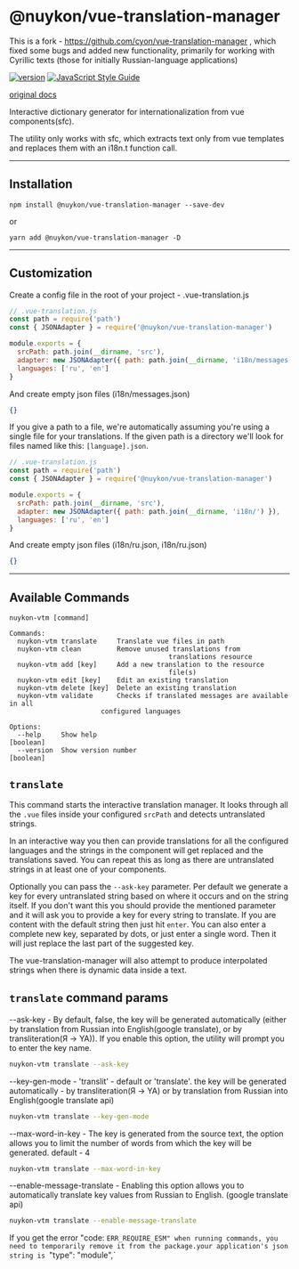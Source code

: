 # @nuykon/vue-translation-manager

This is a fork - https://github.com/cyon/vue-translation-manager , which fixed some bugs and added new functionality, primarily for working with Cyrillic texts (those for initially Russian-language applications)

[![version](https://badgen.net/npm/v/@nuykon/vue-translation-manager)](https://github.com/nuykon/vue-translation-manager)
[![JavaScript Style Guide](https://img.shields.io/badge/code_style-standard-brightgreen.svg)](https://standardjs.com)

[original docs](https://cyon.github.io/vue-translation-manager/introduction.html)

Interactive dictionary generator for internationalization from vue components(sfc).

The utility only works with sfc, which extracts text only from vue templates and replaces them with an i18n.t function call.

---
Installation
---

```
npm install @nuykon/vue-translation-manager --save-dev
```
or
```
yarn add @nuykon/vue-translation-manager -D
```

---
Customization
---

Create a config file in the root of your project - .vue-translation.js

```js
// .vue-translation.js
const path = require('path')
const { JSONAdapter } = require('@nuykon/vue-translation-manager')

module.exports = {
  srcPath: path.join(__dirname, 'src'),
  adapter: new JSONAdapter({ path: path.join(__dirname, 'i18n/messages.json') }),
  languages: ['ru', 'en']
}
```

And create empty json files (i18n/messages.json)

```json
{}
```

If you give a path to a file, we're automatically assuming you're using a single file for your translations. If
the given path is a directory we'll look for files named like this: `[language].json`.

```js
// .vue-translation.js
const path = require('path')
const { JSONAdapter } = require('@nuykon/vue-translation-manager')

module.exports = {
  srcPath: path.join(__dirname, 'src'),
  adapter: new JSONAdapter({ path: path.join(__dirname, 'i18n/') }),
  languages: ['ru', 'en']
}
```

And create empty json files (i18n/ru.json, i18n/ru.json)

```json
{}
```

---
Available Commands
---

```
nuykon-vtm [command]

Commands:
  nuykon-vtm translate     Translate vue files in path
  nuykon-vtm clean         Remove unused translations from
                                        translations resource
  nuykon-vtm add [key]     Add a new translation to the resource
                                        file(s)
  nuykon-vtm edit [key]    Edit an existing translation
  nuykon-vtm delete [key]  Delete an existing translation
  nuykon-vtm validate      Checks if translated messages are available in all
                       configured languages

Options:
  --help     Show help                                                 [boolean]
  --version  Show version number                                       [boolean]
```

## `translate`

This command starts the interactive translation manager. It looks through all the `.vue` files
inside your configured `srcPath` and detects untranslated strings.

In an interactive way you then can provide translations for all the configured languages and
the strings in the component will get replaced and the translations saved. You can repeat
this as long as there are untranslated strings in at least one of your components.

Optionally you can pass the `--ask-key` parameter. Per default we generate a key for every
untranslated string based on where it occurs and on the string itself. If you don't want this
you should provide the mentioned parameter and it will ask you to provide a key for every
string to translate. If you are content with the default string then just hit `enter`. You can
also enter a complete new key, separated by dots, or just enter a single word. Then it will
just replace the last part of the suggested key.

The vue-translation-manager will also attempt to produce interpolated strings when there
is dynamic data inside a text.


## `translate` command params


--ask-key - By default, false, the key will be generated automatically (either by translation from Russian into English(google translate), or by transliteration(Я -> YA)). If you enable this option, the utility will prompt you to enter the key name.
```bash
nuykon-vtm translate --ask-key
```

--key-gen-mode - 'translit' - default or 'translate'. the key will be generated automatically - by transliteration(Я -> YA) or by translation from Russian into English(google translate api)
```bash
nuykon-vtm translate --key-gen-mode
```

--max-word-in-key - The key is generated from the source text, the option allows you to limit the number of words from which the key will be generated. default - 4 
```bash
nuykon-vtm translate --max-word-in-key
```

--enable-message-translate - Enabling this option allows you to automatically translate key values from Russian to English. (google translate api)
```bash
nuykon-vtm translate --enable-message-translate
```

If you get the error "code: `ERR_REQUIRE_ESM" when running commands, you need to temporarily remove it from the package.your application's json string is `"type": "module",`

